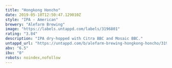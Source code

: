 ```yaml
---
title: "Hongkong Honcho"
date: 2019-05-10T12:50:47.129010Z
style: "IPA - American"
brewery: "Alefarm Brewing"
image: "https://labels.untappd.com/labels/3196801"
rating: "3.84"
description: "IPA dry-hopped with Citra BBC and Mosaic BBC."
untappd_url: "https://untappd.com/b/alefarm-brewing-hongkong-honcho/3196801"
abv: "6.5"
ibu: "0"
robots: noindex,nofollow
---
```

